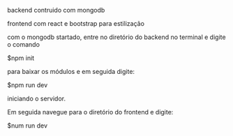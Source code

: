 backend contruido com mongodb

frontend com react e bootstrap para estilização


com o mongodb startado, entre no diretório do backend no terminal e digite o comando

$npm init

para baixar os módulos e em seguida digite:

$npm run dev

iniciando o servidor.


Em seguida navegue para o diretório do frontend e digite:

$num run dev